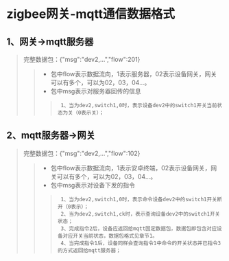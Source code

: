 # zigbee网关-mqtt通信数据格式
## 1、网关->mqtt服务器
>完整数据包：{"msg":"dev2,...","flow":201}
>>- 包中flow表示数据流向，1表示服务器，02表示设备网关，网关可以有多个，可以为02，03，04...。<br>
>>- 包中msg表示对服务器回传的信息
>>>      1、当为dev2,switch1,0时，表示设备dev2中的switch1开关当前状态为关（0表示关）；

## 2、mqtt服务器->网关
>完整数据包：{"msg":"dev2,...","flow":102}
>>- 包中flow表示数据流向，1表示安卓终端，02表示设备网关，网关可以有多个，可以为02，03，04...。<br>
>>- 包中msg表示对设备下发的指令
>>>      1、当为dev2,switch1,0时，表示命令设备dev2中的switch1开关断开（0表示）；
>>>      2、当为dev2,switch1,ck时，表示查询设备dev2中的switch1开关状态；
>>>      3、完成指令2后，设备应返回给mqtt固定数据包，数据包即包含对应设备对应开关当前状态，数据包格式见章节1。
>>>      4、当完成指令1后，设备同样会查询指令1中命令的开关状态并已指令3的方式返回给mqtt服务器；